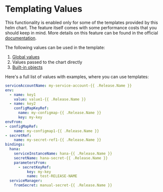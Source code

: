 # Templating Values

This functionality is enabled only for some of the templates provided by this helm chart. The feature itself comes with some performance costs that you should keep in mind. More details on this feature can be found in the official [documentation](https://helm.sh/docs/howto/charts_tips_and_tricks/#using-the-tpl-function).

The following values can be used in the template:

1. [Global values](https://helm.sh/docs/chart_template_guide/subcharts_and_globals/)
2. Values passed to the chart directly
3. [Built-in objects](https://helm.sh/docs/chart_template_guide/builtin_objects/)

Here's a full list of values with examples, where you can use templates:

```yaml
serviceAccountName: my-service-account-{{ .Release.Name }}
env:
  - name: key1
    value: value1-{{ .Release.Name }}
  - name: key2
    configMapKeyRef:
      name: my-configmap-{{ .Release.Name }}
      key: my-key
envFrom:
- configMapRef:
    name: my-configmap1-{{ .Release.Name }}
- secretRef:
    name: my-secret-ref1-{{ .Release.Name }}
bindings:
  hana:
    serviceInstanceName: hana-{{ .Release.Name }}
    secretName: hana-secret-{{ .Release.Name }}
    parametersFrom:
      - secretKeyRef:
          key: my-key
          name: test-RELEASE-NAME
  serviceManager:
    fromSecret: manual-secret-{{ .Release.Name }}
```